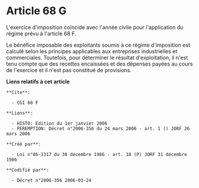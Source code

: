 # Article 68 G

L'exercice d'imposition coïncide avec l'année civile pour l'application du régime prévu à l'article 68 F.

Le bénéfice imposable des exploitants soumis à ce régime d'imposition est calculé selon les principes applicables aux
entreprises industrielles et commerciales. Toutefois, pour déterminer le résultat d'exploitation, il n'est tenu compte que
des recettes encaissées et des dépenses payées au cours de l'exercice et il n'est pas constitué de provisions.

**Liens relatifs à cet article**

	**Cite**:

	  - CGI 68 F

	**Liens**:

	  - HISTO: Edition du 1er janvier 2006
	  - PEREMPTION: Décret n°2006-356 du 24 mars 2006 - art. 1 () JORF 26 mars 2006

	**Créé par**:

	  - Loi n°86-1317 du 30 décembre 1986 - art. 18 (P) JORF 31 décembre 1986

	**Codifié par**:

	  - Décret n°2006-356 2006-03-24
